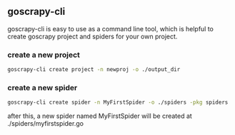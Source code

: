 ## goscrapy-cli
goscrapy-cli is easy to use as a command line tool, which is helpful to create goscrapy project and spiders for your own project.

### create a new project
```bash
goscrapy-cli create project -n newproj -o ./output_dir
```

### create a new spider
```bash
goscrapy-cli create spider -n MyFirstSpider -o ./spiders -pkg spiders
```
after this, a new spider named MyFirstSpider will be created at ./spiders/myfirstspider.go